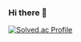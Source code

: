 ### Hi there 👋

[![Solved.ac Profile](http://mazassumnida.wtf/api/v2/generate_badge?boj=leedy1471)](https://solved.ac/leedy1471/)
